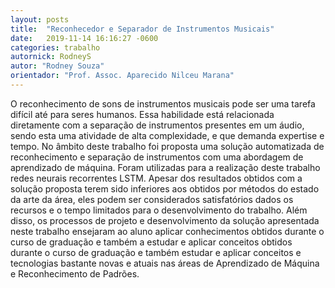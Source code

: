 ```yaml
---
layout: posts
title:  "Reconhecedor e Separador de Instrumentos Musicais"
date:   2019-11-14 16:16:27 -0600
categories: trabalho
autornick: RodneyS
autor: "Rodney Souza"
orientador: "Prof. Assoc. Aparecido Nilceu Marana"
---
```

O reconhecimento de sons de instrumentos musicais pode ser uma tarefa difícil até para seres humanos. Essa habilidade está relacionada diretamente com a separação de instrumentos presentes em um áudio, sendo esta uma atividade de alta complexidade, e que demanda expertise e tempo. No âmbito deste trabalho foi proposta uma solução automatizada de reconhecimento e separação de instrumentos com uma abordagem de aprendizado de máquina. Foram utilizadas para a realização deste trabalho redes neurais recorrentes LSTM. Apesar dos resultados obtidos com a solução proposta terem sido inferiores aos obtidos por métodos do estado da arte da área, eles podem ser considerados satisfatórios dados os recursos e o tempo limitados para o desenvolvimento do trabalho. Além disso, os processos de projeto e desenvolvimento da solução apresentada neste trabalho ensejaram ao aluno aplicar conhecimentos obtidos durante o curso de graduação e também a estudar e aplicar conceitos obtidos durante o curso de graduação e também estudar e aplicar conceitos e tecnologias bastante novas e atuais nas áreas de Aprendizado de Máquina e Reconhecimento de Padrões.

